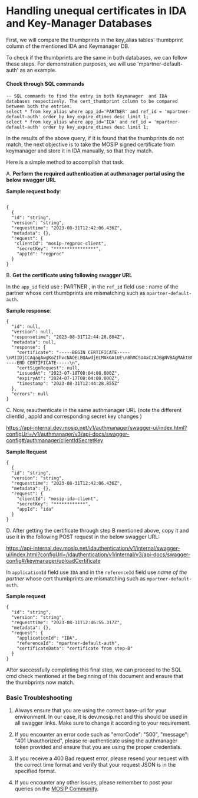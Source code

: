 # Handling unequal certificates in IDA and Key-Manager Databases

First, we will compare the thumbprints in the key_alias tables' thumbprint column of the mentioned IDA and Keymanager DB. 

To check if the thumbprints are the same in both databases, we can follow these steps. For demonstration purposes, we will use 'mpartner-default-auth' as an example.

#### Check through SQL commands

~~~
-- SQL commands to find the entry in both Keymanager  and IDA databases respectively. The cert_thumbprint column to be compared between both the entries.
select * from key_alias where app_id='PARTNER' and ref_id = 'mpartner-default-auth' order by key_expire_dtimes desc limit 1;
select * from key_alias where app_id='IDA' and ref_id = 'mpartner-default-auth' order by key_expire_dtimes desc limit 1;
~~~

In the results of the above query, if it is found that the thumbprints do not match, the next objective is to take the MOSIP signed certificate from keymanager and store it in IDA manually, so that they match.

Here is a simple method to accomplish that task.

A. **Perform the required authentication at authmanager portal using the below swagger URL**

[](https://api-internal.dev.mosip.net/v1/authmanager/swagger-ui/index.html?configUrl=/v1/authmanager/v3/api-docs/swagger-config#/authmanager/clientIdSecretKey)

**Sample request body**:

~~~

{
  {
  "id": "string",
  "version": "string",
  "requesttime": "2023-08-31T12:42:06.436Z",
  "metadata": {},
  "request": {
   "clientId": "mosip-regproc-client",
    "secretKey": "****************",
    "appId": "regproc"
  }
}
~~~

B. **Get the certificate using following swagger URL**

[](https://api-internal.dev.mosip.net/v1/keymanager/swagger-ui/index.html?configUrl=/v1/keymanager/v3/api-docs/swagger-config#/keymanager/getCertificate)

In the `app_id` field use : PARTNER , in the `ref_id` field use : name of the partner whose cert thumbprints are mismatching such as `mpartner-default-auth`.

**Sample response**: 

~~~
{
  "id": null,
  "version": null,
  "responsetime": "2023-08-31T12:44:28.804Z",
  "metadata": null,
  "response": {
    "certificate": "-----BEGIN CERTIFICATE-----\nMIIDjCCAqagAwgKoZIhvcNAQELBQAwdjELMAkGA1UE\nBhMCSU4xCzAJBgNVBAgMAktBMRIwEAYDVQQHDAlCQU5HQUxPUkUxDTALBgNVBAoM\nBElJVEIxIDAeBgNVBAsMF01PU0lQLVRFQ0gtQ0VOVEVSIChQTVMpMRUwEwYDVQQD\nDAx3d3cubW9zaXAuaW8wHhcNMjMwNzE4MDgwNDA4WhcNMjQwNzE3MDgwNDA4WjCB\ngzELMAkGA1UEBhMCSU4xCzAJBgNVBAgMAktBMRIwEAYDVQQHDAlCQU5HQUxPUkUx\nDTALBgNVBAoMBElJVEIxIDAeBgNVBAsMF01PU0lQLVRFQ0gtQ0VOVEVSIChJREEp\nMSIwIAYDVQQDDBlJREEtbXBhcnRuZXItZGVmYXVsdC1hdXRoMIIBIjANBgkqhkiG\n9w0BAQEFAAOCAQ8AMIIBCgKCAQEAtcHF46xabZVp3WtvULbMT/5BBDtzO5pR00nb\nhg+lJ/Tjxtdk6XnMWV7uDD3vsAAhyBw/DxD0DApb02o6Ocf8yMl5NSWIPzJPFSGw\nL6fMhJUuocE/Ng9fVQ4cO9gC/QLxVKTRncpGJeXh0WE6zcZO5t8Vkvy8hq5IIS44\nOECp9ynhx6OIhvEZaJmETmnVQoYZ6KhcPVNgb7otXimSOmuZ4XDhYSJXxE7CT7V+\n8Q/pZvQ4apjmPhqCB5dypEwkuFvDk1fkRJhyHgZhd8adsuj3mbRlK9O7tHFV0hV2\nYo93csKu7AqqU7H+H788CDkjmOX6LqaHk5LxPufsKOWp8DfhqQIDAQABo0IwQDAP\nBgNVHRMBAf8EBTADAQH/MB0GA1UdDgQWBBRDUl0RAF5gjF8Kqn0SQW8oTpWgcTAO\nBgNVHQ8BAf8EBAMCAqQwDQYJKoZIhvcNAQELBQADggEBAA7dj1TqEHjZFMju9wt8\nDRI4sUMbf4YtPQQ65ACZ5K+mSBsKWwNQHXna8wn7JMOAFZFxNmz8TKFXAFBbVfYg\neqd2LPsgVpUTy35E3BwjTU90X0viS6o/2bNT0UAo5u1s9PG9YY7p/AUfr1x3kVow\nkplctHOwFmEF1S+Gzq2F1q7sFV41sePYNf5ZEDByc37M9Mdm7D4nddcnYFEbSOdT\nOOCVjt9yM50rE7OinFdBMlkkRiWazuxoXmR2ysumIf0szfNLuCsvJUZw68MUWY8g\nNuPEOUxOo3Es7uNkPTWbLPN5p2tMGNJ3LC4cp86e1aSCzNRFYeDcPbuvf966CY4M\n7X8=\n-----END CERTIFICATE-----\n",
    "certSignRequest": null,
    "issuedAt": "2023-07-18T08:04:08.000Z",
    "expiryAt": "2024-07-17T08:04:08.000Z",
    "timestamp": "2023-08-31T12:44:28.855Z"
  },
  "errors": null
}
~~~

C. Now, reauthenticate in the same authmanager URL (note the different clientId , appId and corresponding secret key changes )

https://api-internal.dev.mosip.net/v1/authmanager/swagger-ui/index.html?configUrl=/v1/authmanager/v3/api-docs/swagger-config#/authmanager/clientIdSecretKey

**Sample Request**

~~~
{
  {
  "id": "string",
  "version": "string",
  "requesttime": "2023-08-31T12:42:06.436Z",
  "metadata": {},
  "request": {
    "clientId": "mosip-ida-client",
    "secretKey": "************",
    "appId": "ida"
  }
}
~~~

D. After getting the certificate through step B mentioned above, copy it and use it in the following POST request in the below swagger URL:

https://api-internal.dev.mosip.net/idauthentication/v1/internal/swagger-ui/index.html?configUrl=/idauthentication/v1/internal/v3/api-docs/swagger-config#/keymanager/uploadCertificate

In `applicationId` field use `IDA` and in the `referenceId` field use _name of the partner_ whose cert thumbprints are mismatching such as `mpartner-default-auth`.

**Sample request**

```
{
  "id": "string",
  "version": "string",
  "requesttime": "2023-08-31T12:46:55.317Z",
  "metadata": {},
  "request": {
    "applicationId": "IDA",
    "referenceId": "mpartner-default-auth",
    "certificateData": "certificate from step-B"
  }
}
```

After successfully completing this final step, we can proceed to the SQL cmd check mentioned at the beginning of this document and ensure that the thumbprints now match.

### Basic Troubleshooting

1. Always ensure that you are using the correct base-url for your environment. In our case, it is dev.mosip.net and this should be used in all swagger links. Make sure to change it according to your requirement.

2. If you encounter an error code such as "errorCode": "500", "message": "401 Unauthorized", please re-authenticate using the authmanager token provided and ensure that you are using the proper credentials.

3. If you receive a 400 Bad request error, please resend your request with the correct time format and verify that your request JSON is in the specified format.

4. If you encounter any other issues, please remember to post your queries on the [MOSIP Community](https://community.mosip.io/).
